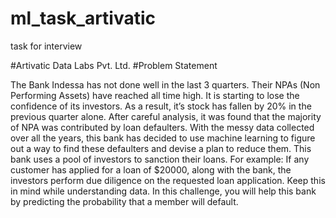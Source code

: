 # ml_task_artivatic
task for interview

#Artivatic Data Labs Pvt. Ltd. 
#Problem Statement 


The Bank Indessa has not done well in the last 3 quarters. Their NPAs (Non Performing Assets) have reached all time high. It is starting to lose the confidence of its investors. As a result, it’s stock has fallen by 20% in the previous quarter alone. 
After careful analysis, it was found that the majority of NPA was contributed by loan defaulters. With the messy data collected over all the years, this bank has decided to use machine learning to figure out a way to find these defaulters and devise a plan to reduce them. 
This bank uses a pool of investors to sanction their loans. For example: If any customer has applied for a loan of $20000, along with the bank, the investors perform due diligence on the requested loan application. Keep this in mind while understanding data. 
In this challenge, you will help this bank by predicting the probability that a member will default. 
